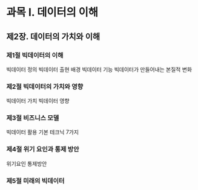 # 과목 I. 데이터의 이해

## 제2장. 데이터의 가치와 이해

### 제1절 빅데이터의 이해

빅데이터 정의
빅데이터 출현 배경
빅데이터 기능
빅데이터가 만들어내는 본질적 변화

### 제2절 빅데이터의 가치와 영향

빅데이터 가치
빅데이터 영향

### 제3절 비즈니스 모델

빅데이터 활용 기본 테크닉 7가지

### 제4절 위기 요인과 통제 방안

위기요인
통제방안

### 제5절 미래의 빅데이터

